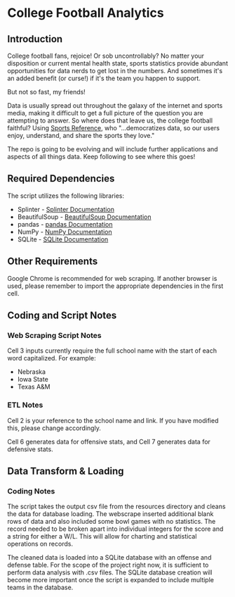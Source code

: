 # College Football Analytics

## Introduction
College football fans, rejoice! Or sob uncontrollably? No matter your disposition or current mental health state, sports statistics provide abundant opportunities for data nerds to get lost in the numbers. And sometimes it's an added benefit (or curse!) if it's the team you happen to support.

But not so fast, my friends!

Data is usually spread out throughout the galaxy of the internet and sports media, making it difficult to get a full picture of the question you are attempting to answer. So where does that leave us, the college football faithful? Using [Sports Reference](https://sports-reference.com/), who "...democratizes data, so our users enjoy, understand, and share the sports they love."

The repo is going to be evolving and will include further applications and aspects of all things data. Keep following to see where this goes!

## Required Dependencies
The script utilizes the following libraries:
* Splinter - [Splinter Documentation](https://splinter.readthedocs.io/en/latest/)
* BeautifulSoup - [BeautifulSoup Documentation](https://www.crummy.com/software/BeautifulSoup/bs4/doc/)
* pandas - [pandas Documentation](https://pandas.pydata.org/)
* NumPy - [NumPy Documentation](https://numpy.org/)
* SQLite - [SQLite Documentation](https://www.sqlite.org/docs.html)

## Other Requirements
Google Chrome is recommended for web scraping. If another browser is used, please remember to import the appropriate dependencies in the first cell.

## Coding and Script Notes
### Web Scraping Script Notes

Cell 3 inputs currently require the full school name with the start of each word capitalized. For example:
* Nebraska
* Iowa State
* Texas A&M


### ETL Notes
Cell 2 is your reference to the school name and link. If you have modified this, please change accordingly.



Cell 6 generates data for offensive stats, and Cell 7 generates data for defensive stats.

## Data Transform & Loading
### Coding Notes
The script takes the output csv file from the resources directory and cleans the data for database loading.  The webscrape inserted additional blank rows of data and also included some bowl games with no statistics.  The record needed to be broken apart into individual integers for the score and a string for either a W/L.  This will allow for charting and statistical operations on records.  

The cleaned data is loaded into a SQLite database with an offense and defense table.  For the scope of the project right now, it is sufficient to perform data analysis with .csv files.  The SQLite database creation will become more important once the script is expanded to include multiple teams in the database.
